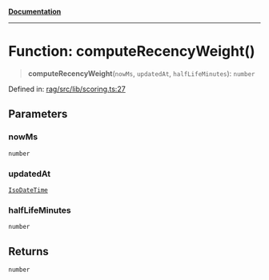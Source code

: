 [**Documentation**](../../../README.md)

***

# Function: computeRecencyWeight()

> **computeRecencyWeight**(`nowMs`, `updatedAt`, `halfLifeMinutes`): `number`

Defined in: [rag/src/lib/scoring.ts:27](https://github.com/ceponatia/roler/blob/3285898e6e20febeb11523af0dddefd8f892e902/packages/rag/src/lib/scoring.ts#L27)

## Parameters

### nowMs

`number`

### updatedAt

[`IsoDateTime`](../type-aliases/IsoDateTime.md)

### halfLifeMinutes

`number`

## Returns

`number`
